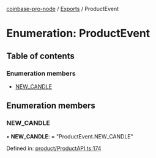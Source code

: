 [coinbase-pro-node](../README.md) / [Exports](../modules.md) / ProductEvent

# Enumeration: ProductEvent

## Table of contents

### Enumeration members

- [NEW_CANDLE](productevent.md#new_candle)

## Enumeration members

### NEW_CANDLE

• **NEW_CANDLE**: = "ProductEvent.NEW_CANDLE"

Defined in: [product/ProductAPI.ts:174](https://github.com/bennycode/coinbase-pro-node/blob/baa73d4/src/product/ProductAPI.ts#L174)
